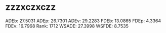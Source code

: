 # zzzxczxczz

ADEb: 27.5031
ADEp: 26.7301
ADEv: 29.2283
FDEb: 13.0865
FDEp: 4.3364
FDEv: 16.7968
Rank: 1712
WSADE: 27.3998
WSFDE: 8.7535